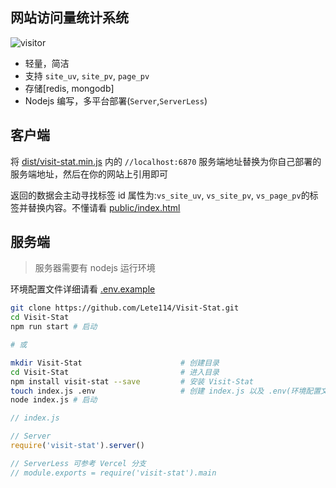 ## 网站访问量统计系统

![visitor](https://visitor_badge.deta.dev/?pageID=github.Lete114.Visit-Stat&label=PV)

- 轻量，简洁
- 支持 `site_uv`, `site_pv`, `page_pv`
- 存储[redis, mongodb]
- Nodejs 编写，多平台部署(`Server`,`ServerLess`)

## 客户端

将 [dist/visit-stat.min.js](dist/visit-stat.min.js) 内的 `//localhost:6870` 服务端地址替换为你自己部署的服务端地址，然后在你的网站上引用即可

返回的数据会主动寻找标签 id 属性为:`vs_site_uv`, `vs_site_pv`, `vs_page_pv`的标签并替换内容。不懂请看 [public/index.html](public/index.html)

## 服务端

> 服务器需要有 nodejs 运行环境

环境配置文件详细请看 [.env.example](.env.example)

```bash
git clone https://github.com/Lete114/Visit-Stat.git
cd Visit-Stat
npm run start # 启动

# 或

mkdir Visit-Stat                      # 创建目录
cd Visit-Stat                         # 进入目录
npm install visit-stat --save         # 安装 Visit-Stat
touch index.js .env                   # 创建 index.js 以及 .env(环境配置文件)
node index.js # 启动
```

```js
// index.js

// Server
require('visit-stat').server()

// ServerLess 可参考 Vercel 分支
// module.exports = require('visit-stat').main
```
